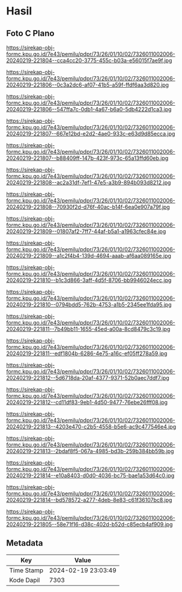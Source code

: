 # Hasil

## Foto C Plano

https://sirekap-obj-formc.kpu.go.id/7e43/pemilu/pdpr/73/26/01/10/02/7326011002006-20240219-221804--cca4cc20-3775-455c-b03a-e56015f7ae9f.jpg

https://sirekap-obj-formc.kpu.go.id/7e43/pemilu/pdpr/73/26/01/10/02/7326011002006-20240219-221806--0c3a2dc6-af07-41b5-a59f-ffdf6aa3d820.jpg

https://sirekap-obj-formc.kpu.go.id/7e43/pemilu/pdpr/73/26/01/10/02/7326011002006-20240219-221806--547ffa7c-0db1-4a67-b6a0-5db4222d1ca3.jpg

https://sirekap-obj-formc.kpu.go.id/7e43/pemilu/pdpr/73/26/01/10/02/7326011002006-20240219-221807--667e12bd-e2d2-4ae0-933c-e63d9d85ecca.jpg

https://sirekap-obj-formc.kpu.go.id/7e43/pemilu/pdpr/73/26/01/10/02/7326011002006-20240219-221807--b88409ff-147b-423f-973c-65a13ffd60eb.jpg

https://sirekap-obj-formc.kpu.go.id/7e43/pemilu/pdpr/73/26/01/10/02/7326011002006-20240219-221808--ac2a31df-7ef1-47e5-a3b9-894b093d8212.jpg

https://sirekap-obj-formc.kpu.go.id/7e43/pemilu/pdpr/73/26/01/10/02/7326011002006-20240219-221808--70930f2d-d76f-40ac-b14f-6ea0e907a79f.jpg

https://sirekap-obj-formc.kpu.go.id/7e43/pemilu/pdpr/73/26/01/10/02/7326011002006-20240219-221809--01807af2-7ff7-44af-b5a1-a1963cfec84e.jpg

https://sirekap-obj-formc.kpu.go.id/7e43/pemilu/pdpr/73/26/01/10/02/7326011002006-20240219-221809--a1c2f4b4-139d-4694-aaab-af6aa089165e.jpg

https://sirekap-obj-formc.kpu.go.id/7e43/pemilu/pdpr/73/26/01/10/02/7326011002006-20240219-221810--b1c3d866-3aff-4d5f-8706-bb9946024ecc.jpg

https://sirekap-obj-formc.kpu.go.id/7e43/pemilu/pdpr/73/26/01/10/02/7326011002006-20240219-221810--0794bdd5-762b-4753-a1b5-2345ee1fda95.jpg

https://sirekap-obj-formc.kpu.go.id/7e43/pemilu/pdpr/73/26/01/10/02/7326011002006-20240219-221811--7b49bb11-1655-45ed-a00a-8cd8479c3c19.jpg

https://sirekap-obj-formc.kpu.go.id/7e43/pemilu/pdpr/73/26/01/10/02/7326011002006-20240219-221811--edf1804b-6286-4e75-a16c-ef05ff278a59.jpg

https://sirekap-obj-formc.kpu.go.id/7e43/pemilu/pdpr/73/26/01/10/02/7326011002006-20240219-221812--5d6718da-20af-4377-9371-52b0aec7ddf7.jpg

https://sirekap-obj-formc.kpu.go.id/7e43/pemilu/pdpr/73/26/01/10/02/7326011002006-20240219-221812--cd11df83-9eb1-4d50-9477-76ebe26fff08.jpg

https://sirekap-obj-formc.kpu.go.id/7e43/pemilu/pdpr/73/26/01/10/02/7326011002006-20240219-221813--4203e470-c2b5-4558-b5e6-ac9c477546e4.jpg

https://sirekap-obj-formc.kpu.go.id/7e43/pemilu/pdpr/73/26/01/10/02/7326011002006-20240219-221813--2bdaf8f5-067a-4985-bd3b-259b384bb59b.jpg

https://sirekap-obj-formc.kpu.go.id/7e43/pemilu/pdpr/73/26/01/10/02/7326011002006-20240219-221814--e10a8403-d0d0-4036-bc75-bae1a53d64c0.jpg

https://sirekap-obj-formc.kpu.go.id/7e43/pemilu/pdpr/73/26/01/10/02/7326011002006-20240219-221814--bd578572-a277-4deb-8e83-c61f36107bc8.jpg

https://sirekap-obj-formc.kpu.go.id/7e43/pemilu/pdpr/73/26/01/10/02/7326011002006-20240219-221805--58e71f16-d38c-402d-b52d-c85ecb4af909.jpg


## Metadata

| Key        | Value               |
| ---------- | ------------------- |
| Time Stamp | 2024-02-19 23:03:49 |
| Kode Dapil | 7303                |



